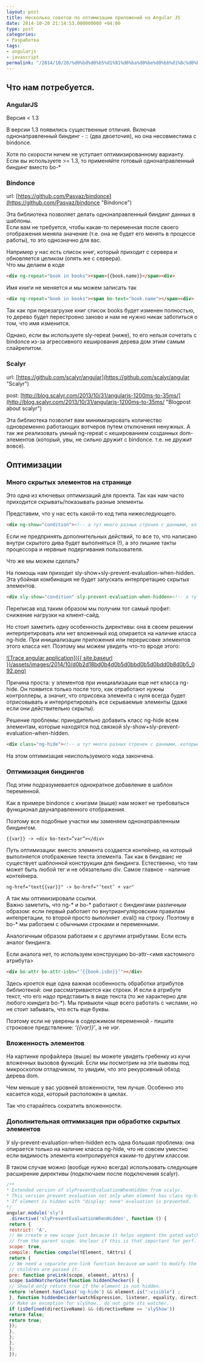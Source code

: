 ```yaml
---
layout: post
title: Несколько советов по оптимизации приложений на Angular JS
date: 2014-10-20 21:14:53.000000000 +04:00
type: post
categories:
- Разработка
tags:
- angularjs
- javascript
permalink: "/2014/10/20/%d0%bd%d0%b5%d1%81%d0%ba%d0%be%d0%bb%d1%8c%d0%ba%d0%be-%d1%81%d0%be%d0%b2%d0%b5%d1%82%d0%be%d0%b2-%d0%bf%d0%be-%d0%be%d0%bf%d1%82%d0%b8%d0%bc%d0%b8%d0%b7%d0%b0%d1%86%d0%b8%d0%b8-%d0%bf%d1%80%d0%b8/"
---
```

## Что нам потребуется.

### AngularJS

Версия < 1.3

В версии 1.3 появились существенные отличия. Включая однонаправленный биндинг - :: (два двоеточия), но она несовместима с bindonce.

Хотя по скорости ничем не уступает оптимизированному варианту. Если вы используете >= 1.3, то применяйте готовый однонаправленный биндинг вместо bo-*

### Bindonce

url: [https://github.com/Pasvaz/bindonce](https://github.com/Pasvaz/bindonce "Bindonce")

Эта библиотека позволяет делать однонаправленный биндинг данных в шаблоны.  
Если вам не требуется, чтобы какая-то переменная после своего отображения меняла значение (т.е. она не будет его менять в процессе работы), то это однозначно для вас.

Например у нас есть список книг, который приходит с сервера и обновляется целиком (опять же с сервера).  
Что мы делаем в коде

```html
<div ng-repeat="book in books"><span>{{book.name}}</span><div>
```

Имя книги не меняется и мы можем записать так

```html
<div ng-repeat="book in books"><span bo-text="book.name"></span><div>
```

Так как при перезагрузке книг список books будет изменен полностью, то дерево будет перестроено заново и нам не нужно никак заботиться о том, что имя изменится.

Однако, если вы используете sly-repeat (ниже), то его нельзя сочетать с bindonce из-за агрессивного кеширования дерева дом этим самым слайрепитом.

### Scalyr

url: [https://github.com/scalyr/angular](https://github.com/scalyr/angular "Scalyr")

post: [http://blog.scalyr.com/2013/10/31/angularjs-1200ms-to-35ms/](http://blog.scalyr.com/2013/10/31/angularjs-1200ms-to-35ms/ "Blogpost about scalyr")

Эта библиотека позволит вам минимизировать количество одновременно работающих вотчеров путем отключения ненужных. А так же реализовать умный ng-repeat с кешированием созданных dom-элементов (который, увы, не сильно дружит с bindonce. т.е. не дружит вовсе).

## Оптимизации

### Много скрытых элементов на странице

Это одна из ключевых оптимизаций для проекта. Так как нам часто приходится скрывать/показывать разные элементы.

Представим, что у нас есть какой-то код типа нижеследующего.

```html
<div ng-show="condition"><!-- а тут много разных строчек с данными, которые выводятся на базе данных из ангуляра --></div>
```

Если не предпринять дополнительных действий, то все то, что написано внутри скрытого дива будет выполняться (!), а это лишние такты процессора и нервные подергивания пользователя.

Что же мы можем сделать?

На помощь нам приходит sly-show+sly-prevent-evaluation-when-hidden. Эта убойная комбинация не будет запускать интерпретацию скрытых элементов.

```html
<div sly-show="condition" sly-prevent-evaluation-when-hidden><!-- а тут много разных строчек с данными, которые выводятся на базе данных из ангуляра --></div>
```

Переписав код таким образом мы получим тот самый профит: снижение нагрузки на клиент-сайд.

Но стоит заметить одну особенность директивы: она в своем решении интерпретировать или нет вложенный код опирается на наличие класса ng-hide. При инициализации приложения или перерисовке элементов этого класса нет. Поэтому мы можем увидеть что-то вроде этого:

[![Trace angular application]({{ site.baseurl }}/assets/images/2014/10/d0b2d18bd0b4d0b5d0bbd0b5d0bdd0b8d0b5_092.png)](/2014/10/d0b2d18bd0b4d0b5d0bbd0b5d0bdd0b8d0b5_092.png)

Причина проста: у элементов при инициализации еще нет класса ng-hide. Он появится только после того, как отработают нужны контроллеры, а значит, что отрисовка элемента с нуля всегда будет отрисовывать и интерпретировать все скрываемые элементы (даже если они действительно скрыты).

Решение проблемы: принудительно добавить класс ng-hide всем элементам, которые находятся под связкой sly-show+sly-prevent-evaluation-when-hidden.

```html
<div class="ng-hide"><!-- а тут много разных строчек с данными, которые выводятся на базе данных из ангуляра --></div>
```

На этом оптимизация неиспользуемого кода закончена.

### Оптимизация биндингов

Под этим подразумевается однократное добавление в шаблон переменной.

Как в примере bindonce с книгами (выше) нам может не требоваться функционал двунаправленного отображения.

Поэтому все подобные участки мы заменяем однонаправленным биндингом.

```
{{var}} -> <div bo-text=”var”></div>
```

Путь оптимизации: вместо элемента создается контейнер, на который выполняется отображение текста элемента. Так как в биндванс не существует шаблонной конструкции для биндинга. Естественно, что там может быть любой тег и не обязательно div. Самое главное - наличие контейнера.

```
ng-href="text{{var}}" -> bo-href="’text’ + var"
```

А так мы оптимизировали ссылки.  
Важно заметить, что ng-* и bo-* работают с биндингами различным образом: если первый работает по внутриангуляровским правилам интепретации, то второй просто выполняет .eval() на строку. Поэтому в bo-* мы работаем с обычными строками и переменными.

Аналогичным образом работаем и с другими атрибутами. Если есть аналог биндинга.

Если аналога нет, то используем конструкцию bo-attr-<имя кастомного атрибута>

```html
<div bo-attr bo-attr-isbn="’{{book.isbn}}’"></div>
```

Здесь кроется еще одна важная особенность обработки атрибутов библиотекой: они рассматриваются как строки. И если в атрибуте текст, что его надо представить в виде текста (то же характерно для любого юиндига bo-*). Мы привыкли чаще всего работать с числами, но не стоит забывать, что есть еще буквы.

Поэтому если не уверены в содержимом переменной - пишите строковое предствление: _‘{{var}}’_, а не _var_.

### Вложенность элементов

На картинке профайлера (выше) вы можете увидеть гребенку из кучи вложенных вызовов функций. Если мы посмотрим на эти вывовы под микроскопом отладчиком, то увидим, что это рекурсивный обход дерева dom.

Чем меньше у вас уровней вложенности, тем лучше. Особенно это касается кода, который расположен в циклах.

Так что старайтесь сократить вложенности.

### Дополнительная оптимизация при обработке скрытых элементов

У sly-prevent-evaluation-when-hidden есть одна большая проблема: она опирается только на наличие класса ng-hide, что не совсем уместно если видимость элемента контролируется каким-то другим классом.

В таком случае можно (вообще нужно всегда) использовать следующее расширение директивы (подключаем после подключения scalyr).

```javascript
/**  
* Extended version of slyPreventEvaluationWhenHidden from scalyr.  
* This version prevent evaluation not only when element has class ng-hide.  
* If element is hidden with "display: none" evaluation is prevented.  
*/  
angular.module('sly')  
 .directive('slyPreventEvaluationWhenHidden', function () {  
 return {  
 restrict: 'A',  
 // We create a new scope just because it helps segment the gated watchers  
 // from the parent scope. Unclear if this is that important for perf.  
 scope: true,  
 compile: function compile(tElement, tAttrs) {  
 return {  
 // We need a separate pre-link function because we want to modify the scope before any of the  
 // children are passed it.  
 pre: function preLink(scope, element, attrs) {  
 scope.$addWatcherGate(function hiddenChecker() {  
 // Should only return true if the element is not hidden.  
 return !element.hasClass('ng-hide') && element.is(":visible") ;  
 }, function hiddenDecider(watchExpression, listener, equality, directiveName) {  
 // Make an exception for slyShow.. do not gate its watcher.  
 if (isDefined(directiveName) && (directiveName == 'slyShow'))  
 return false;  
 return true;  
 });  
 },  
 };  
 },  
 };  
 });
```

